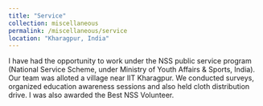 ```yaml
---
title: "Service"
collection: miscellaneous
permalink: /miscellaneous/service
location: "Kharagpur, India"
---
```


I have had the opportunity to work under the NSS public service program (National Service Scheme, under Ministry of Youth Affairs & Sports,
India). Our team was alloted a village near IIT Kharagpur. We conducted surveys, organized education awareness sessions and also held cloth distribution drive. I was also awarded the Best NSS Volunteer. 